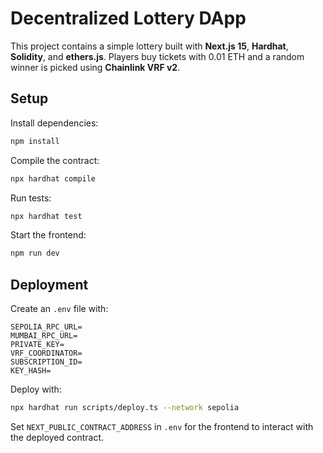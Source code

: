 # Decentralized Lottery DApp

This project contains a simple lottery built with **Next.js 15**, **Hardhat**, **Solidity**, and **ethers.js**. Players buy tickets with 0.01 ETH and a random winner is picked using **Chainlink VRF v2**.

## Setup

Install dependencies:

```bash
npm install
```

Compile the contract:

```bash
npx hardhat compile
```

Run tests:

```bash
npx hardhat test
```

Start the frontend:

```bash
npm run dev
```

## Deployment

Create an `.env` file with:

```
SEPOLIA_RPC_URL=
MUMBAI_RPC_URL=
PRIVATE_KEY=
VRF_COORDINATOR=
SUBSCRIPTION_ID=
KEY_HASH=
```

Deploy with:

```bash
npx hardhat run scripts/deploy.ts --network sepolia
```

Set `NEXT_PUBLIC_CONTRACT_ADDRESS` in `.env` for the frontend to interact with the deployed contract.

